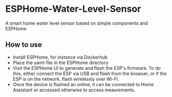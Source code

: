 # ESPHome-Water-Level-Sensor
A smart home water level sensor based on simple components and ESPHome

## How to use
- Install ESPHome, for instance via Dockerhub
- Place the yaml-file in the ESPHome directory
- Visit the ESPHome UI to generate and flash the ESP's firmware. To do this, either connect the ESP via USB and flash from the browser, or if the ESP is on the network, flash wirelessly over Wi-Fi.
- Once the device is flashed an online, it can be connected to Home Assistant or accessed otherwise to access meaurements.
